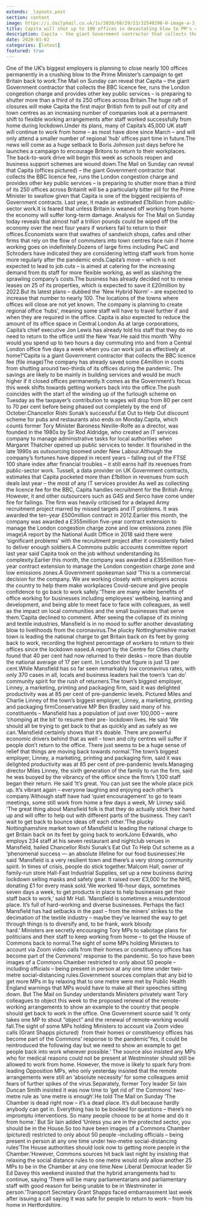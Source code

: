 ```yaml
---
extends: _layouts.post
section: content
image: https://i.dailymail.co.uk/1s/2020/08/29/23/32548298-0-image-a-3_1598738627343.jpg 
title: Capita will shut up to 100 offices in devastating blow to PM's campaign 
description: Capita - the giant Government contractor that collects the BBC licence fee and provides key public services - is preparing to shutter more than a third of its 250 offices across Britain. 
date: 2020-03-02 
categories: [latest] 
featured: true 
--- 
```

One of the UK’s biggest employers is planning to close nearly 100 offices permanently in a crushing blow to the Prime Minister’s campaign to get Britain back to work.The Mail on Sunday can reveal that Capita – the giant Government contractor that collects the BBC licence fee, runs the London congestion charge and provides other key public services – is preparing to shutter more than a third of its 250 offices across Britain.The huge raft of closures will make Capita the first major British firm to pull out of city and town centres as an increasing number of companies look at a permanent shift to flexible working arrangements after staff worked successfully from home during lockdown.Under its plans, many of Capita’s 45,000 UK staff will continue to work from home – as most have done since March – and will only attend a smaller number of regional ‘hub’ offices part time in future.The news will come as a huge setback to Boris Johnson just days before he launches a campaign to encourage Britons to return to their workplaces. The back-to-work drive will begin this week as schools reopen and business support schemes are wound down.The Mail on Sunday can reveal that Capita (offices pictured) – the giant Government contractor that collects the BBC licence fee, runs the London congestion charge and provides other key public services – is preparing to shutter more than a third of its 250 offices across BritainIt will be a particularly bitter pill for the Prime Minister to swallow given that Capita is one of the biggest recipients of Government contracts. Last year, it made an estimated £1billion from public-sector work.It is feared that unless Britain is weaned off working from home the economy will suffer long-term damage. Analysis for The Mail on Sunday today reveals that almost half a trillion pounds could be wiped off the economy over the next four years if workers fail to return to their offices.Economists warn that swathes of sandwich shops, cafes and other firms that rely on the flow of commuters into town centres face ruin if home working goes on indefinitely.Dozens of large firms including PwC and Schroders have indicated they are considering letting staff work from home more regularly after the pandemic ends.Capita’s move – which is not expected to lead to job cuts – is aimed at catering for the increasing demand from its staff for more flexible working, as well as slashing the sprawling company’s costs.The business has already decided not to renew leases on 25 of its properties, which is expected to save it £20million by 2022.But its latest plans – dubbed the ‘New Hybrid Norm’ – are expected to increase that number to nearly 100. The locations of the towns where offices will close are not yet known. The company is planning to create regional office ‘hubs’, meaning some staff will have to travel further if and when they are required in the office. Capita is also expected to reduce the amount of its office space in Central London.As at large corporations, Capita’s chief executive Jon Lewis has already told his staff that they do no need to return to the office until the New Year.He said this month ‘Why would you spend up to two hours a day commuting into and from a Central London office five days a week when you can work just as effectively at home?’Capita is a giant Government contractor that collects the BBC licence fee (file image)The company has already saved some £4million in costs from shutting around two-thirds of its offices during the pandemic. The savings are likely to be mainly in building services and would be much higher if it closed offices permanently.It comes as the Government’s focus this week shifts towards getting workers back into the office.The push coincides with the start of the winding up of the furlough scheme on Tuesday as the taxpayer’s contribution to wages will drop from 80 per cent to 70 per cent before being phased out completely by the end of October.Chancellor Rishi Sunak’s successful Eat Out to Help Out discount scheme for pubs and restaurants also ends on Monday.Capita, which counts former Tory Minister Baroness Neville-Rolfe as a director, was founded in the 1980s by Sir Rod Aldridge, who created an IT services company to manage administrative tasks for local authorities when Margaret Thatcher opened up public services to tender. It flourished in the late 1990s as outsourcing boomed under New Labour.Although the company’s fortunes have dipped in recent years – falling out of the FTSE 100 share index after financial troubles – it still earns half its revenues from public-sector work. Tussell, a data provider on UK Government contracts, estimates that Capita pocketed more than £1billion in revenues from such deals last year – the most of any IT services provider.As well as collecting the licence fee for the BBC, Capita handles recruitment for the British Army. However, it and other outsourcers such as G4S and Serco have come under fire for failings. The firm was heavily criticised for a delayed Army recruitment project marred by missed targets and IT problems. It was awarded the ten-year £500million contract in 2012.Earlier this month, the company was awarded a £355million five-year contract extension to manage the London congestion charge zone and low emissions zones (file image)A report by the National Audit Office in 2018 said there were ‘significant problems’ with the recruitment project after it consistently failed to deliver enough soldiers.A Commons public accounts committee report last year said Capita took on the job without understanding its complexity.Earlier this month, the company was awarded a £355million five-year contract extension to manage the London congestion charge zone and low emissions zones.A Government spokesman said ‘This is a commercial decision for the company. We are working closely with employers across the country to help them make workplaces Covid-secure and give people confidence to go back to work safely.‘There are many wider benefits of office working for businesses including employees’ wellbeing, learning and development, and being able to meet face to face with colleagues, as well as the impact on local communities and the small businesses that serve them.’Capita declined to comment. After seeing the collapse of its mining and textile industries, Mansfield is in no mood to suffer another devastating blow to livelihoods from the coronavirus.The plucky Nottinghamshire market town is leading the national charge to get Britain back on its feet by going back to work, recording the highest percentage of workers to return to their offices since the lockdown eased.A report by the Centre for Cities charity found that 40 per cent had now returned to their desks – more than double the national average of 17 per cent. In London that figure is just 13 per cent.While Mansfield has so far seen remarkably low coronavirus rates, with only 370 cases in all, locals and business leaders hail the town’s ‘can do’ community spirit for the rush of returners.The town’s biggest employer, Linney, a marketing, printing and packaging firm, said it was delighted productivity was at 85 per cent of pre-pandemic levels. Pictured Miles and Charlie Linney of the town’s biggest employer, Linney, a marketing, printing and packaging firmConservative MP Ben Bradley said many of his constituents – Mansfield has a population of just over 100,000 – were ‘chomping at the bit’ to resume their pre- lockdown lives. He said ‘We should all be trying to get back to that as quickly and as safely as we can.‘Mansfield certainly shows that it’s doable. There are powerful economic drivers behind that as well – town and city centres will suffer if people don’t return to the office. There just seems to be a huge sense of relief that things are moving back towards normal.’The town’s biggest employer, Linney, a marketing, printing and packaging firm, said it was delighted productivity was at 85 per cent of pre-pandemic levels.Managing director Miles Linney, the sixth generation of the family to run the firm, said he was buoyed by the vibrancy of the office since the firm’s 1,100 staff began their return. He said ‘It’s great. You can just see the whole place pick up. It’s vibrant again – everyone laughing and enjoying each other’s company.’Although staff have had ‘quiet encouragement’ to go to team meetings, some still work from home a few days a week, Mr Linney said. ‘The great thing about Mansfield folk is that they do actually stick their hand up and will offer to help out with different parts of the business. They can’t wait to get back to bounce ideas off each other.’The plucky Nottinghamshire market town of Mansfield is leading the national charge to get Britain back on its feet by going back to workJono Edwards, who employs 234 staff at his seven restaurant and nightclub venues in Mansfield, hailed Chancellor Rishi Sunak’s Eat Out To Help Out scheme as a ‘phenomenal success — an absolute lifeline for our food businesses’.He said ‘Mansfield is a very resilient town and there’s a very strong community spirit. In times of crisis, people do stick together.’Malcom Hall, owner of family-run store Hall-Fast Industrial Supplies, set up a new business during lockdown selling masks and safety gear. It raised over £3,000 for the NHS, donating £1 for every mask sold.‘We worked 16-hour days, sometimes seven days a week, to get products in place to help businesses get their staff back to work,’ said Mr Hall. ‘Mansfield is sometimes a misunderstood place. It’s full of hard-working and diverse businesses. Perhaps the fact Mansfield has had setbacks in the past – from the miners’ strikes to the decimation of the textile industry – maybe they’ve learned the way to get through things is to diversify and, to be frank, work bloody hard.’ Ministers are secretly encouraging Tory MPs to sabotage plans for politicians and their staff to keep working from home – to get the House of Commons back to normal.The sight of some MPs holding Ministers to account via Zoom video calls from their homes or constituency offices has become part of the Commons’ response to the pandemic. So too have been images of a Commons Chamber restricted to only about 50 people –including officials – being present in person at any one time under two-metre social-distancing rules.Government sources complain that any bid to get more MPs in by relaxing that to one metre were met by Public Health England warnings that MPs would have to make all their speeches sitting down. But The Mail on Sunday understands Ministers privately want Tory colleagues to object this week to the proposed renewal of the remote-working arrangements to show an example to the country that people should get back to work in the office. One Government source said ‘It only takes one MP to shout “object” and the renewal of remote-working would fall.The sight of some MPs holding Ministers to account via Zoom video calls (Grant Shapps pictured)  from their homes or constituency offices has become part of the Commons’ response to the pandemic‘Yes, it could be reintroduced the following day but we need to show an example to get people back into work wherever possible.’ The source also insisted any MPs who for medical reasons could not be present at Westminster should still be allowed to work from home. However, the move is likely to spark fury from leading Opposition MPs, who only yesterday insisted that the remote arrangements were still an ‘absolute necessity’ for some colleagues amid fears of further spikes of the virus.Separately, former Tory leader Sir Iain Duncan Smith insisted it was now time to ‘get rid of’ the Commons’ two-metre rule as ‘one metre is enough’.He told The Mail on Sunday ‘The Chamber is dead right now – it’s a dead place. It’s dull because hardly anybody can get in. Everything has to be booked for questions – there’s no impromptu interventions. So many people choose to be at home and do it from home.’ But Sir Iain added ‘Unless you are in the protected sector, you should be in the House.So too have been images of a Commons Chamber (pictured) restricted to only about 50 people –including officials – being present in person at any one time under two-metre social-distancing rules‘The House authorities should look now to getting more people in the Chamber.’However, Commons sources hit back last night by insisting that relaxing the social distance rules to one metre would only allow another 25 MPs to be in the Chamber at any one time.New Liberal Democrat leader Sir Ed Davey this weekend insisted that the hybrid arrangements had to continue, saying ‘There will be many parliamentarians and parliamentary staff with good reason for being unable to be in Westminster in person.’Transport Secretary Grant Shapps faced embarrassment last week after issuing a call saying it was safe for people to return to work – from his home in Hertfordshire.